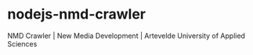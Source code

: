 # nodejs-nmd-crawler
NMD Crawler | New Media Development | Artevelde University of Applied Sciences

